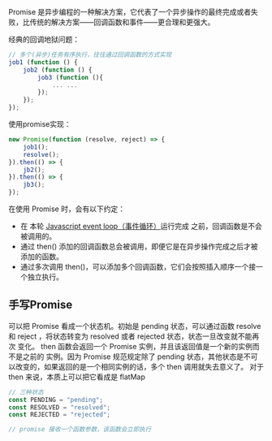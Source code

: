 Promise 是异步编程的一种解决方案，它代表了一个异步操作的最终完成或者失败，比传统的解决方案——回调函数和事件——更合理和更强大。

经典的回调地狱问题：
```js
// 多个(异步)任务有序执行，往往通过回调函数的方式实现
job1 (function () {
    job2 (function () {
        job3 (function (){
            ... ...
        });
    });
});
```
使用promise实现：
```js
new Promise(function (resolve, reject) => {
    job1();
    resolve();
}).then(() => {
    jb2();
}).then(() => {
    jb3();
});
```

在使用 Promise 时，会有以下约定：
* 在 本轮 [Javascript event loop（事件循环）](https://developer.mozilla.org/zh-CN/docs/Web/JavaScript/EventLoop)运行完成 之前，回调函数是不会被调用的。
* 通过 then() 添加的回调函数总会被调用，即便它是在异步操作完成之后才被添加的函数。
* 通过多次调用 then()，可以添加多个回调函数，它们会按照插入顺序一个接一个独立执行。

## 手写Promise

可以把 Promise 看成一个状态机。初始是 pending 状态，可以通过函数 resolve 和 reject ，将状态转变为 resolved 或者 rejected 状态，状态一旦改变就不能再次 变化。
then 函数会返回一个 Promise 实例，并且该返回值是一个新的实例而不是之前的 实例。因为 Promise 规范规定除了 pending 状态，其他状态是不可以改变的，如果返回的是一个相同实例的话，多个 then 调用就失去意义了。
对于 then 来说，本质上可以把它看成是 flatMap

```js
// 三种状态
const PENDING = "pending";
const RESOLVED = "resolved";
const REJECTED = "rejected";

// promise 接收一个函数参数，该函数会立即执行


```
